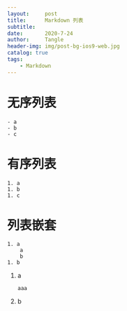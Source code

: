 ```yaml
---
layout:     post
title:      Markdown 列表
subtitle:   
date:       2020-7-24
author:     Tangle
header-img: img/post-bg-ios9-web.jpg
catalog: true
tags:
    - Markdown
---
```


# 无序列表

```
- a
- b
- c
```

# 有序列表

```
1. a
1. b
1. c
```

# 列表嵌套

```
1. a
    a
    b
1. b
```

1. a
    ```
    aaa
    ```
1. b
